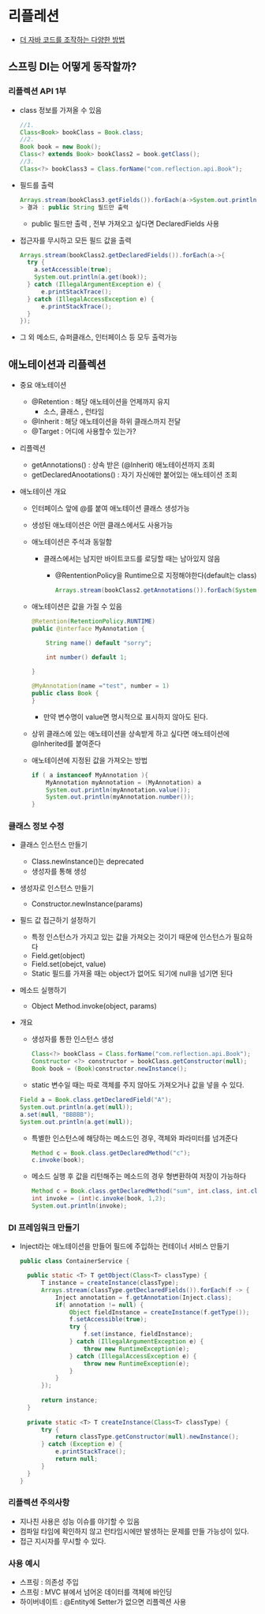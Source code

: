 # 리플레션

- [더 자바 코드를 조작하는 다양한 방법](https://www.inflearn.com/course/the-java-code-manipulation)
  

## 스프링 DI는 어떻게 동작할까?



### 리플렉션 API 1부

- class 정보를 가져올 수 있음

  ```java
  //1.
  Class<Book> bookClass = Book.class;
  //2.
  Book book = new Book();
  Class<? extends Book> bookClass2 = book.getClass();
  //3.
  Class<?> bookClass3 = Class.forName("com.reflection.api.Book");
  ```

- 필드를 출력

  ```java
  Arrays.stream(bookClass3.getFields()).forEach(a->System.out.println(a));
  > 결과 : public String 필드만 출력
  ```

  - public 필드만 출력 , 전부 가져오고 싶다면 DeclaredFields 사용

- 접근자를 무시하고 모든 필드 값을 출력

  ```java
  Arrays.stream(bookClass2.getDeclaredFields()).forEach(a->{
    try {
      a.setAccessible(true);
      System.out.println(a.get(book));
    } catch (IllegalArgumentException e) {
    	e.printStackTrace();
    } catch (IllegalAccessException e) {
    	e.printStackTrace();
    }
  });
  ```



- 그 외 메소드, 슈퍼클래스, 인터페이스 등 모두 출력가능 



## 애노테이션과 리플렉션

- 중요 애노테이션
  - @Retention : 해당 애노테이션을 언제까지 유지
    - 소스, 클래스 , 런타임
  - @Inherit : 해당 애노테이션을 하위 클래스까지 전달
  - @Target : 어디에 사용할수 있는가?
- 리플렉션
  - getAnnotations() : 상속 받은 (@Inherit) 애노테이션까지 조회
  - getDeclaredAnootations() : 자기 자신에만 붙어있는 애노테이션 조회



- 애노테이션 개요

  - 인터페이스 앞에 @를 붙여 애노테이션 클래스 생성가능

  - 생성된 애노테이션은 어떤 클래스에서도 사용가능

  - 애노테이션은 주석과 동일함

    - 클래스에서는 남지만 바이트코드를 로딩할 때는 남아있지 않음

      - @RententionPolicy을 Runtime으로 지정해야한다(default는 class)

        ```java
        Arrays.stream(bookClass2.getAnnotations()).forEach(System.out::println);
        ```

  - 애노테이션은 값을 가질 수 있음

    ```java
    @Retention(RetentionPolicy.RUNTIME)
    public @interface MyAnnotation {
    
    	String name() default "sorry";
    	
    	int number() default 1;
    
    }
    
    @MyAnnotation(name ="test", number = 1)
    public class Book {
    }
    ```

    - 만약 변수명이 value면 명시적으로 표시하지 않아도 된다.

  - 상위 클래스에 있는 애노테이션을 상속받게 하고 싶다면 애노테이션에 @Inherited를 붙여준다

  - 애노테이션에 지정된 값을 가져오는 방법

    ```java
    if ( a instanceof MyAnnotation ){
    	MyAnnotation myAnnotation = (MyAnnotation) a
    	System.out.println(myAnnotation.value());
    	System.out.println(myAnnotation.number());
    } 
    ```

    

### 클래스 정보 수정

- 클래스 인스턴스 만들기

  - Class.newInstance()는 deprecated
  - 생성자를 통해 생성

- 생성자로 인스턴스 만들기

  - Constructor.newInstance(params)

- 필드 값 접근하기 설정하기

  - 특정 인스턴스가 가지고 있는 값을 가져오는 것이기 때문에 인스턴스가 필요하다
  - Field.get(object)
  - Field.set(obejct, value)
  - Static 필드를 가져올 때는 object가 없어도 되기에 null을 넘기면 된다

- 메소드 실행하기

  - Object Method.invoke(object, params)

- 개요 

  - 생성자를 통한 인스턴스 생성

    ```java
    Class<?> bookClass = Class.forName("com.reflection.api.Book");
    Constructor <?> constructor = bookClass.getConstructor(null);
    Book book = (Book)constructor.newInstance();
    ```

  -  static 변수일 때는 따로 객체를 주지 않아도 가져오거나 값을 넣을 수 있다.

    ```java
    Field a = Book.class.getDeclaredField("A");
    System.out.println(a.get(null));
    a.set(null, "BBBBB");
    System.out.println(a.get(null));
    ```

  - 특별한 인스턴스에 해당하는 메소드인 경우, 객체와 파라미터를 넘겨준다

    ```java
    Method c = Book.class.getDeclaredMethod("c");
    c.invoke(book);
    ```

  - 메소드 실행 후 값을 리턴해주는 메소드의 경우 형변환하여 저장이 가능하다

    ```java
    Method c = Book.class.getDeclaredMethod("sum", int.class, int.class);
    int invoke = (int)c.invoke(book, 1,2);
    System.out.println(invoke);
    ```

    

### DI 프레임워크 만들기

- Inject라는 애노테이션을 만들어 필드에 주입하는 컨테이너 서비스 만들기

  ```java
  public class ContainerService {
  
  	public static <T> T getObject(Class<T> classType) {
  		T instance = createInstance(classType);
  		Arrays.stream(classType.getDeclaredFields()).forEach(f -> {
  			Inject annotation = f.getAnnotation(Inject.class);
  			if( annotation != null) {
  				Object fieldInstance = createInstance(f.getType());
  				f.setAccessible(true);
  				try {
  					f.set(instance, fieldInstance);
  				} catch (IllegalArgumentException e) {
  					throw new RuntimeException(e);
  				} catch (IllegalAccessException e) {
  					throw new RuntimeException(e);
  				}
  			}
  		});
  		
  		return instance;
  	}
  	
  	private static <T> T createInstance(Class<T> classType) {
  		try {
  			return classType.getConstructor(null).newInstance();
  		} catch (Exception e) {
  			e.printStackTrace();
  			return null;
  		}
  	}
  }
  ```



### 리플렉션 주의사항

- 지나친 사용은 성능 이슈를 야기할 수 있음
- 컴파일 타임에 확인하지 않고 런타임시에만 발생하는 문제를 만들 가능성이 있다.
- 접근 지시자를 무시할 수 있다.



### 사용 예시

- 스프링 : 의존성 주입
- 스프링 : MVC 뷰에서 넘어온 데이터를 객체에 바인딩
- 하이버네이트 : @Entity에 Setter가 없으면 리플렉션 사용

